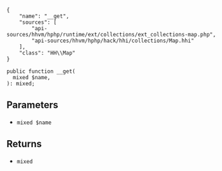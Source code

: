 ``` yamlmeta
{
    "name": "__get",
    "sources": [
        "api-sources/hhvm/hphp/runtime/ext/collections/ext_collections-map.php",
        "api-sources/hhvm/hphp/hack/hhi/collections/Map.hhi"
    ],
    "class": "HH\\Map"
}
```




``` Hack
public function __get(
  mixed $name,
): mixed;
```




## Parameters




+ ` mixed $name `




## Returns




* ` mixed `
<!-- HHAPIDOC -->
